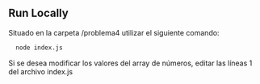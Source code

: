 ## Run Locally

Situado en la carpeta /problema4 utilizar el siguiente comando:

```bash
  node index.js
```

Si se desea modificar los valores del array de números, editar las líneas 1 del archivo index.js
